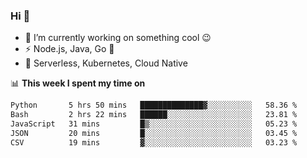 ### Hi 👋

<!--
**nodejh/nodejh** is a ✨ _special_ ✨ repository because its `README.md` (this file) appears on your GitHub profile.

Here are some ideas to get you started:

- 🔭 I’m currently working on ...
- 🌱 I’m currently learning ...
- 👯 I’m looking to collaborate on ...
- 🤔 I’m looking for help with ...
- 💬 Ask me about ...
- 📫 How to reach me: ...
- 😄 Pronouns: ...
- ⚡ Fun fact: ...
-->

- 🔭 I’m currently working on something cool :wink:
- ⚡ Node.js, Java, Go :thought_balloon:
- 🤖 Serverless, Kubernetes, Cloud Native

📊 **This week I spent my time on**

<!--START_SECTION:waka-->

```txt
Python       5 hrs 50 mins   ██████████████▓░░░░░░░░░░   58.36 %
Bash         2 hrs 22 mins   ██████░░░░░░░░░░░░░░░░░░░   23.81 %
JavaScript   31 mins         █▒░░░░░░░░░░░░░░░░░░░░░░░   05.23 %
JSON         20 mins         █░░░░░░░░░░░░░░░░░░░░░░░░   03.45 %
CSV          19 mins         ▓░░░░░░░░░░░░░░░░░░░░░░░░   03.23 %
```

<!--END_SECTION:waka-->


<!--
:traffic_light: **Visitors**

![visitors](https://visitor-badge.glitch.me/badge?page_id=nodejh.nodejh)
-->
